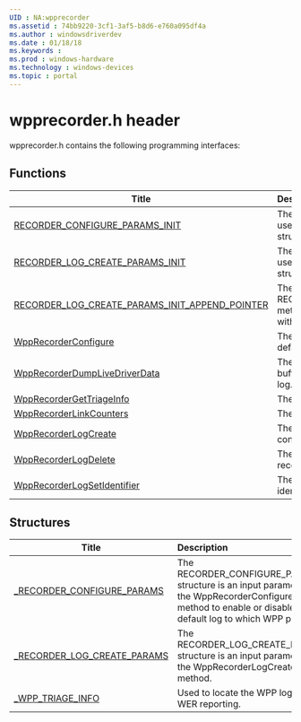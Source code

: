 ```yaml
---
UID : NA:wpprecorder
ms.assetid : 74bb9220-3cf1-3af5-b8d6-e760a095df4a
ms.author : windowsdriverdev
ms.date : 01/18/18
ms.keywords : 
ms.prod : windows-hardware
ms.technology : windows-devices
ms.topic : portal
---
```


# wpprecorder.h header



wpprecorder.h contains the following programming interfaces:





## Functions
| Title | Description |
| ---- |:---- |
| [RECORDER_CONFIGURE_PARAMS_INIT](nf-wpprecorder-recorder_configure_params_init.md) | The RECORDER_CONFIGURE_PARAMS_INIT function is used to initialize the RECORDER_CONFIGURE_PARAMS structure. |
| [RECORDER_LOG_CREATE_PARAMS_INIT](nf-wpprecorder-recorder_log_create_params_init.md) | The RECORDER_LOG_CREATE_PARAMS_INIT function is used to initialize the RECORDER_LOG_CREATE_PARAMS structure. |
| [RECORDER_LOG_CREATE_PARAMS_INIT_APPEND_POINTER](nf-wpprecorder-recorder_log_create_params_init_append_pointer.md) | The RECORDER_LOG_CREATE_PARAMS_INIT_APPEND_POINTER method initializes the RECORDER_LOG_CREATE_PARAMS with the pointer to link logs. |
| [WppRecorderConfigure](nf-wpprecorder-wpprecorderconfigure.md) | The WppRecorderConfigure method enables or disables the default log to which WPP prints. |
| [WppRecorderDumpLiveDriverData](nf-wpprecorder-wpprecorderdumplivedriverdata.md) | The WppRecorderDumpLiveDriverData method gets the buffer associated with the specified Inflight Trace Recorder log. |
| [WppRecorderGetTriageInfo](nf-wpprecorder-wpprecordergettriageinfo.md) | The WppRecorderGetTriageInfo. |
| [WppRecorderLinkCounters](nf-wpprecorder-wpprecorderlinkcounters.md) | The WppRecorderLinkCounters. |
| [WppRecorderLogCreate](nf-wpprecorder-wpprecorderlogcreate.md) | The WppRecorderLogCreate method creates a buffer to contain the recorder log. |
| [WppRecorderLogDelete](nf-wpprecorder-wpprecorderlogdelete.md) | The WppRecorderLogDelete method deletes the specified recorder log. |
| [WppRecorderLogSetIdentifier](nf-wpprecorder-wpprecorderlogsetidentifier.md) | The WppRecorderLogSetIdentifier method sets a string identifier for the recorder log. |



## Structures
| Title | Description |
| ---- |:---- |
| [_RECORDER_CONFIGURE_PARAMS](ns-wpprecorder-_recorder_configure_params.md) | The RECORDER_CONFIGURE_PARAMS structure is an input parameter to the WppRecorderConfigure method to enable or disable the default log to which WPP prints. |
| [_RECORDER_LOG_CREATE_PARAMS](ns-wpprecorder-_recorder_log_create_params.md) | The RECORDER_LOG_CREATE_PARAMS structure is an input parameter to the WppRecorderLogCreate method. |
| [_WPP_TRIAGE_INFO](ns-wpprecorder-_wpp_triage_info.md) | Used to locate the WPP log for WER reporting. |